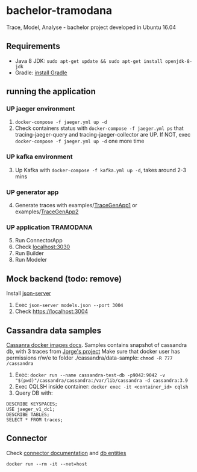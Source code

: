 # bachelor-tramodana

Trace, Model, Analyse - bachelor project developed in Ubuntu 16.04

## Requirements

- Java 8 JDK: `sudo apt-get update && sudo apt-get install openjdk-8-jdk`
- Gradle: [install Gradle](https://gradle.org/install/)

## running the application
### UP jaeger environment
1. `docker-compose -f jaeger.yml up -d`  
2. Check containers status with `docker-compose -f jaeger.yml ps` that tracing-jaeger-query and tracing-jaeger-collector are UP. 
If NOT, exec `docker-compose -f jaeger.yml up -d`  one more time

### UP kafka environment
3. Up Kafka with `docker-compose -f kafka.yml up -d`, takes around 2-3 mins
### UP generator app
4. Generate traces with examples/[TraceGenApp1](https://github.com/NikitaZhevnitskiy/TraceGenApp1) 
or examples/[TraceGenApp2](https://github.com/NikitaZhevnitskiy/TraceGenApp2)
### UP application TRAMODANA
5. Run ConnectorApp
6. Check [localhost:3030](http://localhost:3030)
7. Run Builder
8. Run Modeler


## Mock backend (todo: remove)
Install [json-server](https://github.com/typicode/json-server)
1. Exec `json-server models.json --port 3004`
2. Check [https://localhost:3004](https://localhost:3004)

## Cassandra data samples
[Cassanra docker images docs](https://hub.docker.com/_/cassandra/).
Samples contains snapshot of cassandra db, with 3 traces from [Jorge's project](https://github.com/jeqo/poc-opentrancing-jvm)
Make sure that docker user has permissions r/w/e to folder ./cassandra/data-sample: `chmod -R 777 /cassandra`
1. Exec: `docker run --name cassandra-test-db -p9042:9042 -v "$(pwd)"/cassandra/cassandra:/var/lib/cassandra -d cassandra:3.9` 
2. Exec CQLSH inside container: `docker exec -it <container_id> cqlsh`
3. Query DB with:

```mysql
DESCRIBE KEYSPACES;
USE jaeger_v1_dc1;
DESCRIBE TABLES;
SELECT * FROM traces;
```

## Connector
Check [connector documentation](./cassandra/connector.md) and [db entities](./cassandra/entities.md)

`docker run --rm -it --net=host`
